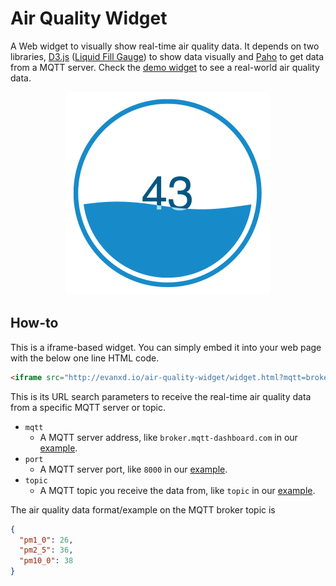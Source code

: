 # Air Quality Widget
A Web widget to visually show real-time air quality data. It depends on two libraries, [D3.js][d3-js] ([Liquid Fill Gauge][liquid-fill-gauge]) to show data visually and [Paho][paho] to get data from a MQTT server. Check the [demo widget][demo] to see a real-world air quality data.

<p align="center">
  <a href="http://evanxd.io/air-quality-widget/"><img src="./images/demo.gif" /></a>
</p>

## How-to
This is a iframe-based widget. You can simply embed it into your web page with the below one line HTML code.
```html
<iframe src="http://evanxd.io/air-quality-widget/widget.html?mqtt=broker.mqtt-dashboard.com&port=8000&topic=topic" frameborder="0" scrolling="no"></iframe>
```

This is its URL search parameters to receive the real-time air quality data from a specific MQTT server or topic.
- `mqtt`
  - A MQTT server address, like `broker.mqtt-dashboard.com` in our [example][example].
- `port`
  - A MQTT server port, like `8000` in our [example][example].
- `topic`
  - A MQTT topic you receive the data from, like `topic` in our [example][example].

The air quality data format/example on the MQTT broker topic is
```json
{
  "pm1_0": 26,
  "pm2_5": 36,
  "pm10_0": 38
}
```

[d3-js]: https://d3js.org/
[liquid-fill-gauge]: http://bl.ocks.org/brattonc/5e5ce9beee483220e2f6
[paho]: http://www.eclipse.org/paho
[demo]: http://evanxd.io/air-quality-widget
[example]: https://github.com/evanxd/air-quality-widget/blob/master/index.html#L39
